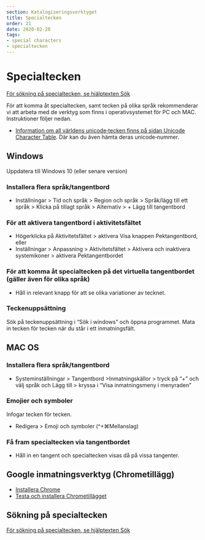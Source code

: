 ```yaml
---
section: Katalogiseringsverktyget
title: Specialtecken
order: 21
date: 2020-02-20
tags:
- special characters
- specialtecken
---
```


# Specialtecken

[För sökning på specialtecken, se hjälptexten Sök](https://libris.kb.se/katalogisering/help/search#specialtecken)

För att komma åt specialtecken, samt tecken på olika språk rekommenderar vi att arbeta med de verktyg som finns i operativsystemet för PC och MAC. Instruktioner följer nedan.

* [Information om all världens unicode‐tecken finns på sidan Unicode Character Table](https://unicode-table.com). Där kan du även hämta deras unicode‐nummer.

## Windows 
Uppdatera till Windows 10 (eller senare version)

### Installera flera språk/tangentbord 
* Inställningar > Tid och språk > Region och språk > Språk/lägg till ett språk > Klicka på tillagt språk > Alternativ > + Lägg till tangentbord 

### För att aktivera tangentbord i aktivitetsfältet
* Högerklicka på Aktivitetsfältet > aktivera Visa knappen Pektangentbord, eller
* Inställningar > Anpassning > Aktivitetsfältet > Aktivera och inaktivera systemikoner > aktivera Pektangentbordet 

### För att komma åt specialtecken på det virtuella tangentbordet (gäller även för olika språk) 
* Håll in relevant knapp för att se olika variationer av tecknet.

### Teckenuppsättning
Sök på teckenuppsättning i “Sök i windows” och öppna programmet. Mata in tecken för tecken när du står i ett inmatningsfält. 

## MAC OS

### Installera flera språk/tangentbord 
* Systeminställningar > Tangentbord >Inmatningskällor > tryck på “+” och välj språk och Lägg till > kryssa i “Visa inmatningsmeny i menyraden”

### Emojier och symboler
Infogar tecken för tecken. 	
* Redigera > Emoji och symboler (^+⌘Mellanslag)

### Få fram specialtecken via tangentbordet
* Håll in en tangent och specialtecken visas då på vissa tangenter.

## Google inmatningsverktyg (Chrometillägg)

* [Installera Chrome](https://support.google.com/chrome/answer/95346?co=GENIE.Platform%3DDesktop&hl=sv)
* [Testa och installera Chrometillägget](https://www.google.com/inputtools/try/)

## Sökning på specialtecken
[För sökning på specialtecken, se hjälptexten Sök](https://libris.kb.se/katalogisering/help/search#specialtecken)
